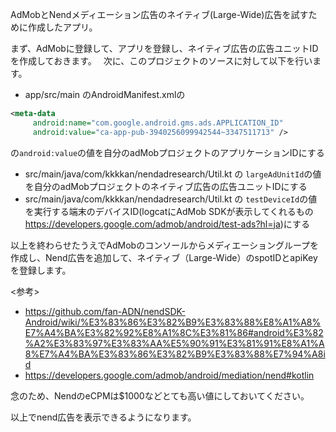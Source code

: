 AdMobとNendメディエーション広告のネイティブ(Large-Wide)広告を試すために作成したアプリ。 

まず、AdMobに登録して、アプリを登録し、ネイティブ広告の広告ユニットIDを作成しておきます。　
次に、このプロジェクトのソースに対して以下を行います。

 - app/src/main のAndroidManifest.xmlの
 ```xml
<meta-data
      android:name="com.google.android.gms.ads.APPLICATION_ID"
      android:value="ca-app-pub-3940256099942544~3347511713" />
```
の`android:value`の値を自分のadMobプロジェクトのアプリケーションIDにする
 
 - src/main/java/com/kkkkan/nendadresearch/Util.kt の `largeAdUnitId`の値を自分のadMobプロジェクトのネイティブ広告の広告ユニットIDにする
 - src/main/java/com/kkkkan/nendadresearch/Util.kt の `testDeviceId`の値を実行する端末のデバイスID(logcatにAdMob SDKが表示してくれるもの https://developers.google.com/admob/android/test-ads?hl=ja)にする


以上を終わらせたうえでAdMobのコンソールからメディエーショングループを作成し、Nend広告を追加して、ネイティブ（Large-Wide）のspotIDとapiKeyを登録します。 

<参考> 

 - https://github.com/fan-ADN/nendSDK-Android/wiki/%E3%83%86%E3%82%B9%E3%83%88%E8%A1%A8%E7%A4%BA%E3%82%92%E8%A1%8C%E3%81%86#android%E3%82%A2%E3%83%97%E3%83%AA%E5%90%91%E3%81%91%E8%A1%A8%E7%A4%BA%E3%83%86%E3%82%B9%E3%83%88%E7%94%A8id 
 - https://developers.google.com/admob/android/mediation/nend#kotlin

念のため、NendのeCPMは$1000などとても高い値にしておいてください。

以上でnend広告を表示できるようになります。